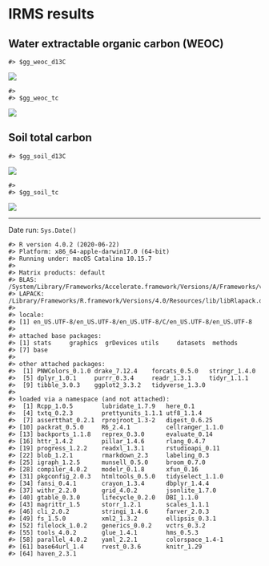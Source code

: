 IRMS results
================

## Water extractable organic carbon (WEOC)

    #> $gg_weoc_d13C

![](/Users/pate212/GitHub/destabilization_som/reports/markdown-figs/irms/WEOC_figs-1.png)<!-- -->

    #> 
    #> $gg_weoc_tc

![](/Users/pate212/GitHub/destabilization_som/reports/markdown-figs/irms/WEOC_figs-2.png)<!-- -->

## Soil total carbon

    #> $gg_soil_d13C

![](/Users/pate212/GitHub/destabilization_som/reports/markdown-figs/irms/soil_figs-1.png)<!-- -->

    #> 
    #> $gg_soil_tc

![](/Users/pate212/GitHub/destabilization_som/reports/markdown-figs/irms/soil_figs-2.png)<!-- -->

-----

Date run: `Sys.Date()`

    #> R version 4.0.2 (2020-06-22)
    #> Platform: x86_64-apple-darwin17.0 (64-bit)
    #> Running under: macOS Catalina 10.15.7
    #> 
    #> Matrix products: default
    #> BLAS:   /System/Library/Frameworks/Accelerate.framework/Versions/A/Frameworks/vecLib.framework/Versions/A/libBLAS.dylib
    #> LAPACK: /Library/Frameworks/R.framework/Versions/4.0/Resources/lib/libRlapack.dylib
    #> 
    #> locale:
    #> [1] en_US.UTF-8/en_US.UTF-8/en_US.UTF-8/C/en_US.UTF-8/en_US.UTF-8
    #> 
    #> attached base packages:
    #> [1] stats     graphics  grDevices utils     datasets  methods  
    #> [7] base     
    #> 
    #> other attached packages:
    #>  [1] PNWColors_0.1.0 drake_7.12.4    forcats_0.5.0   stringr_1.4.0  
    #>  [5] dplyr_1.0.1     purrr_0.3.4     readr_1.3.1     tidyr_1.1.1    
    #>  [9] tibble_3.0.3    ggplot2_3.3.2   tidyverse_1.3.0
    #> 
    #> loaded via a namespace (and not attached):
    #>  [1] Rcpp_1.0.5        lubridate_1.7.9   here_0.1         
    #>  [4] txtq_0.2.3        prettyunits_1.1.1 utf8_1.1.4       
    #>  [7] assertthat_0.2.1  rprojroot_1.3-2   digest_0.6.25    
    #> [10] packrat_0.5.0     R6_2.4.1          cellranger_1.1.0 
    #> [13] backports_1.1.8   reprex_0.3.0      evaluate_0.14    
    #> [16] httr_1.4.2        pillar_1.4.6      rlang_0.4.7      
    #> [19] progress_1.2.2    readxl_1.3.1      rstudioapi_0.11  
    #> [22] blob_1.2.1        rmarkdown_2.3     labeling_0.3     
    #> [25] igraph_1.2.5      munsell_0.5.0     broom_0.7.0      
    #> [28] compiler_4.0.2    modelr_0.1.8      xfun_0.16        
    #> [31] pkgconfig_2.0.3   htmltools_0.5.0   tidyselect_1.1.0 
    #> [34] fansi_0.4.1       crayon_1.3.4      dbplyr_1.4.4     
    #> [37] withr_2.2.0       grid_4.0.2        jsonlite_1.7.0   
    #> [40] gtable_0.3.0      lifecycle_0.2.0   DBI_1.1.0        
    #> [43] magrittr_1.5      storr_1.2.1       scales_1.1.1     
    #> [46] cli_2.0.2         stringi_1.4.6     farver_2.0.3     
    #> [49] fs_1.5.0          xml2_1.3.2        ellipsis_0.3.1   
    #> [52] filelock_1.0.2    generics_0.0.2    vctrs_0.3.2      
    #> [55] tools_4.0.2       glue_1.4.1        hms_0.5.3        
    #> [58] parallel_4.0.2    yaml_2.2.1        colorspace_1.4-1 
    #> [61] base64url_1.4     rvest_0.3.6       knitr_1.29       
    #> [64] haven_2.3.1
